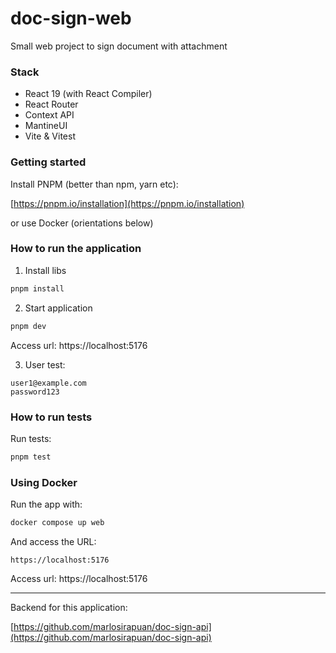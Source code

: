 # doc-sign-web

Small web project to sign document with attachment

### Stack

- React 19 (with React Compiler)
- React Router
- Context API
- MantineUI
- Vite & Vitest

### Getting started

Install PNPM (better than npm, yarn etc):

[https://pnpm.io/installation](https://pnpm.io/installation)

or use Docker (orientations below)

### How to run the application

1) Install libs

  ```bash
  pnpm install
  ```

2) Start application

  ```bash
  pnpm dev
  ```

  Access url: https://localhost:5176

3) User test:

  ```
  user1@example.com
  password123
  ```

### How to run tests

Run tests:

  ```bash
  pnpm test
  ```

### Using Docker

Run the app with:

  ```bash
  docker compose up web
  ```

And access the URL:

  ```
  https://localhost:5176
  ```

  Access url: https://localhost:5176

---

Backend for this application:

[https://github.com/marlosirapuan/doc-sign-api](https://github.com/marlosirapuan/doc-sign-api)
